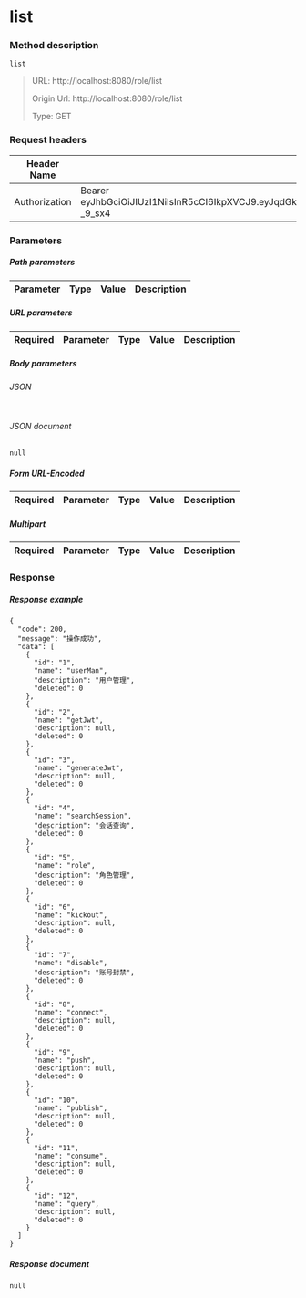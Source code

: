 # list

### Method description

```
list
```

> URL: http://localhost:8080/role/list
>
> Origin Url: http://localhost:8080/role/list
>
> Type: GET


### Request headers

|Header Name| Header Value|
|---------|------|
|Authorization|Bearer eyJhbGciOiJIUzI1NiIsInR5cCI6IkpXVCJ9.eyJqdGkiOiIxODQzNjA5ZS04YTBhLTQ2NGEtYTEzNy1kZTBkN2VjMWE1OTkiLCJpc3MiOiIwYzU5OTg5ZDM5NzAzODBhZTE2ODg4MDY4NmM0YTA3MCIsInN1YiI6IjBjNTk5ODlkMzk3MDM4MGFlMTY4ODgwNjg2YzRhMDcwIiwiZXhwIjoxNjgyOTk3NDY3LCJhdWQiOiJtZnMiLCJzY29wZSI6WyJ1c2VyTWFuIiwiZ2V0Snd0IiwiZ2VuZXJhdGVKd3QiLCJzZWFyY2hTZXNzaW9uIiwicm9sZSIsImtpY2tvdXQiLCJkaXNhYmxlIiwiY29ubmVjdCIsInB1c2giLCJwdWJsaXNoIiwiY29uc3VtZSIsInF1ZXJ5Il19.PyJjjyJAO7byNisUXG0Fp5u66JboLuBlmLEW-_9_sx4|

### Parameters

##### Path parameters

| Parameter | Type | Value | Description |
|---------|------|------|------------|


##### URL parameters

|Required| Parameter | Type | Value | Description |
|---------|---------|------|------|------------|


##### Body parameters

###### JSON

```

```

###### JSON document

```
null
```


##### Form URL-Encoded
|Required| Parameter | Type | Value | Description |
|---------|---------|------|------|------------|


##### Multipart
|Required | Parameter | Type | Value | Description |
|---------|---------|------|------|------------|


### Response

##### Response example

```
{
  "code": 200,
  "message": "操作成功",
  "data": [
    {
      "id": "1",
      "name": "userMan",
      "description": "用户管理",
      "deleted": 0
    },
    {
      "id": "2",
      "name": "getJwt",
      "description": null,
      "deleted": 0
    },
    {
      "id": "3",
      "name": "generateJwt",
      "description": null,
      "deleted": 0
    },
    {
      "id": "4",
      "name": "searchSession",
      "description": "会话查询",
      "deleted": 0
    },
    {
      "id": "5",
      "name": "role",
      "description": "角色管理",
      "deleted": 0
    },
    {
      "id": "6",
      "name": "kickout",
      "description": null,
      "deleted": 0
    },
    {
      "id": "7",
      "name": "disable",
      "description": "账号封禁",
      "deleted": 0
    },
    {
      "id": "8",
      "name": "connect",
      "description": null,
      "deleted": 0
    },
    {
      "id": "9",
      "name": "push",
      "description": null,
      "deleted": 0
    },
    {
      "id": "10",
      "name": "publish",
      "description": null,
      "deleted": 0
    },
    {
      "id": "11",
      "name": "consume",
      "description": null,
      "deleted": 0
    },
    {
      "id": "12",
      "name": "query",
      "description": null,
      "deleted": 0
    }
  ]
}
```

##### Response document
```
null
```


